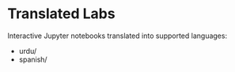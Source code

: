 # Translated Labs
Interactive Jupyter notebooks translated into supported languages:
- urdu/
- spanish/
